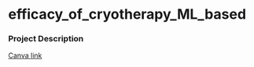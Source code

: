 # efficacy_of_cryotherapy_ML_based


### Project Description 

[Canva link](https://www.canva.com/design/DAFVGlc9VYs/Mp3yWdeH_WeL_1ST9bFlhg/watch?utm_content=DAFVGlc9VYs&utm_campaign=designshare&utm_medium=link&utm_source=publishsharelink)



